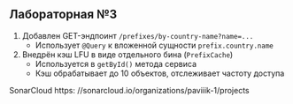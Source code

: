 ##  Лабораторная №3

1.  Добавлен GET-эндпоинт `/prefixes/by-country-name?name=...`
    - Использует `@Query` к вложенной сущности `prefix.country.name`
2.  Внедрён кэш LFU в виде отдельного бина (`PrefixCache`)
    - Используется в `getById()` метода сервиса
    - Кэш обрабатывает до 10 объектов, отслеживает частоту доступа

SonarCloud
https: //sonarcloud.io/organizations/paviiik-1/projects
